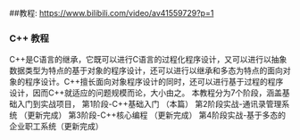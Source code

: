 ##教程: 
https://www.bilibili.com/video/av41559729?p=1  
### C++ 教程 
C++是C语言的继承，它既可以进行C语言的过程化程序设计，又可以进行以抽象数据类型为特点的基于对象的程序设计，还可以进行以继承和多态为特点的面向对象的程序设计。C++擅长面向对象程序设计的同时，还可以进行基于过程的程序设计，因而C++就适应的问题规模而论，大小由之。
本教程分为7个阶段，涵盖基础入门到实战项目，
第1阶段-C++基础入门 （本篇）
第2阶段实战-通讯录管理系统 （更新完成）
第3阶段-C++核心编程 （更新完成）
第4阶段实战-基于多态的企业职工系统（更新完成）   